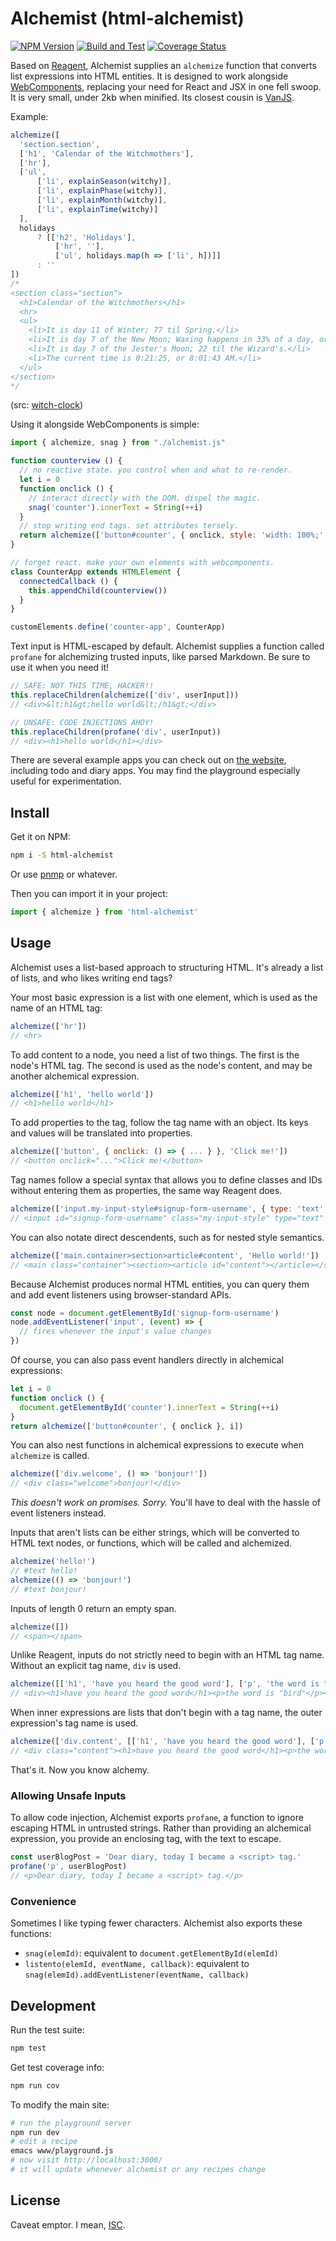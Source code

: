 # Alchemist (html-alchemist)

[![NPM Version](https://badge.fury.io/js/html-alchemist.svg)](https://badge.fury.io/js/html-alchemist)
[![Build and Test](https://github.com/garbados/html-alchemist/actions/workflows/test.yml/badge.svg)](https://github.com/garbados/html-alchemist/actions/workflows/test.yml)
[![Coverage Status](https://coveralls.io/repos/github/garbados/html-alchemist/badge.svg?branch=main)](https://coveralls.io/github/garbados/html-alchemist?branch=main)

Based on [Reagent](https://reagent-project.github.io/), Alchemist supplies an `alchemize` function that converts list expressions into HTML entities. It is designed to work alongside [WebComponents](https://developer.mozilla.org/en-US/docs/Web/API/Web_components), replacing your need for React and JSX in one fell swoop. It is very small, under 2kb when minified. Its closest cousin is [VanJS](https://vanjs.org/).

Example:

```js
alchemize([
  'section.section',
  ['h1', 'Calendar of the Witchmothers'],
  ['hr'],
  ['ul',
      ['li', explainSeason(witchy)],
      ['li', explainPhase(witchy)],
      ['li', explainMonth(witchy)],
      ['li', explainTime(witchy)]
  ],
  holidays
      ? [['h2', 'Holidays'],
          ['hr', ''],
          ['ul', holidays.map(h => ['li', h])]]
      : ''
])
/*
<section class="section">
  <h1>Calendar of the Witchmothers</h1>
  <hr>
  <ul>
    <li>It is day 11 of Winter; 77 til Spring.</li>
    <li>It is day 7 of the New Moon; Waxing happens in 33% of a day, or 1/6/2025, 3:56:25 PM.</li>
    <li>It is day 7 of the Jester's Moon; 22 til the Wizard's.</li>
    <li>The current time is 0:21:25, or 8:01:43 AM.</li>
  </ul>
</section>
*/
```

(src: [witch-clock](https://github.com/garbados/witch-clock))

Using it alongside WebComponents is simple:

```js
import { alchemize, snag } from "./alchemist.js"

function counterview () {
  // no reactive state. you control when and what to re-render.
  let i = 0
  function onclick () {
    // interact directly with the DOM. dispel the magic.
    snag('counter').innerText = String(++i)
  }
  // stop writing end tags. set attributes tersely.
  return alchemize(['button#counter', { onclick, style: 'width: 100%;' }, i])
}

// forget react. make your own elements with webcomponents.
class CounterApp extends HTMLElement {
  connectedCallback () {
    this.appendChild(counterview())
  }
}

customElements.define('counter-app', CounterApp)
```

Text input is HTML-escaped by default.
Alchemist supplies a function called `profane`
for alchemizing trusted inputs, like parsed Markdown.
Be sure to use it when you need it!

```js
// SAFE: NOT THIS TIME, HACKER!!
this.replaceChildren(alchemize(['div', userInput]))
// <div>&lt;h1&gt;hello world&lt;/h1&gt;</div>

// UNSAFE: CODE INJECTIONS AHOY!
this.replaceChildren(profane('div', userInput))
// <div><h1>hello world</h1></div>
```

There are several example apps you can check out on [the website](https://garbados.github.io/html-alchemist), including todo and diary apps. You may find the playground especially useful for experimentation.

## Install

Get it on NPM:

```bash
npm i -S html-alchemist
```

Or use [pnmp](https://pnpm.io/) or whatever.

Then you can import it in your project:

```js
import { alchemize } from 'html-alchemist'
```

## Usage

Alchemist uses a list-based approach to structuring HTML. It's already a list of lists, and who likes writing end tags?

Your most basic expression is a list with one element, which is used as the name of an HTML tag:

```js
alchemize(['hr'])
// <hr>
```

To add content to a node, you need a list of two things. The first is the node's HTML tag. The second is used as the node's content, and may be another alchemical expression.

```js
alchemize(['h1', 'hello world'])
// <h1>hello world</h1>
```

To add properties to the tag, follow the tag name with an object. Its keys and values will be translated into properties.

```js
alchemize(['button', { onclick: () => { ... } }, 'Click me!'])
// <button onclick="...">Click me!</button>
```

Tag names follow a special syntax that allows you to define classes and IDs without entering them as properties, the same way Reagent does.

```js
alchemize(['input.my-input-style#signup-form-username', { type: 'text' }])
// <input id="signup-form-username" class="my-input-style" type="text" />
```

You can also notate direct descendents, such as for nested style semantics.

```js
alchemize(['main.container>section>article#content', 'Hello world!'])
// <main class="container"><section><article id="content"></article></section></main>
```

Because Alchemist produces normal HTML entities, you can query them and add event listeners using browser-standard APIs.

```js
const node = document.getElementById('signup-form-username')
node.addEventListener('input', (event) => {
  // fires whenever the input's value changes
})
```

Of course, you can also pass event handlers directly in alchemical expressions:

```js
let i = 0
function onclick () {
  document.getElementById('counter').innerText = String(++i)
}
return alchemize(['button#counter', { onclick }, i])
```

You can also nest functions in alchemical expressions to execute when `alchemize` is called.

```js
alchemize(['div.welcome', () => 'bonjour!'])
// <div class="welcome">bonjour!</div>
```

*This doesn't work on promises. Sorry.* You'll have to deal with the hassle of event listeners instead.

Inputs that aren't lists can be either strings, which will be converted to HTML text nodes, or functions, which will be called and alchemized.

```js
alchemize('hello!')
// #text hello!
alchemize(() => 'bonjour!')
// #text bonjour!
```

Inputs of length 0 return an empty span.

```js
alchemize([])
// <span></span>
```

Unlike Reagent, inputs do not strictly need to begin with an HTML tag name. Without an explicit tag name, `div` is used.

```js
alchemize([['h1', 'have you heard the good word'], ['p', 'the word is "bird"']])
// <div><h1>have you heard the good word</h1><p>the word is "bird"</p></div>
```

When inner expressions are lists that don't begin with a tag name, the outer expression's tag name is used.

```js
alchemize(['div.content', [['h1', 'have you heard the good word'], ['p', 'the word is "bird"']]])
// <div class="content"><h1>have you heard the good word</h1><p>the word is "bird"</p></div>
```

That's it. Now you know alchemy.

### Allowing Unsafe Inputs

To allow code injection, Alchemist exports `profane`,
a function to ignore escaping HTML in untrusted strings.
Rather than providing an alchemical expression,
you provide an enclosing tag, with the text to escape.

```js
const userBlogPost = 'Dear diary, today I became a <script> tag.'
profane('p', userBlogPost)
// <p>Dear diary, today I became a <script> tag.</p>
```

### Convenience

Sometimes I like typing fewer characters. Alchemist also exports these functions:

- `snag(elemId)`: equivalent to `document.getElementById(elemId)`
- `listento(elemId, eventName, callback)`: equivalent to `snag(elemId).addEventListener(eventName, callback)`

## Development

Run the test suite:

```bash
npm test
```

Get test coverage info:

```bash
npm run cov
```

To modify the main site:

```bash
# run the playground server
npm run dev
# edit a recipe
emacs www/playground.js
# now visit http://localhost:3000/
# it will update whenever alchemist or any recipes change
```

## License

Caveat emptor. I mean, [ISC](https://opensource.org/license/isc-license-txt).
